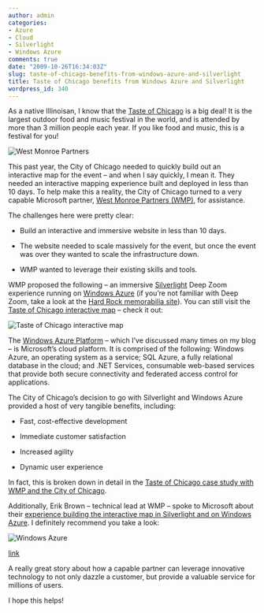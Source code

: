 ```yaml
---
author: admin
categories:
- Azure
- Cloud
- Silverlight
- Windows Azure
comments: true
date: "2009-10-26T16:34:03Z"
slug: taste-of-chicago-benefits-from-windows-azure-and-silverlight
title: Taste of Chicago benefits from Windows Azure and Silverlight
wordpress_id: 340
---
```


As a native Illinoisan, I know that the [Taste of Chicago](http://www.explorechicago.org/city/en/things_see_do/event_landing/special_events/mose/taste_of_chicago.html) is a big deal! It is the largest outdoor food and music festival in the world, and is attended by more than 3 million people each year. If you like food and music, this is a festival for you!

 

![West Monroe Partners](https://wadewegner.blob.core.windows.net/wordpress/2009/10/image19.png)

This past year, the City of Chicago needed to quickly build out an interactive map for the event – and when I say quickly, I mean it. They needed an interactive mapping experience built and deployed in less than 10 days. To help make this a reality, the City of Chicago turned to a very capable Microsoft partner, [West Monroe Partners (WMP)](http://www.westmonroepartners.com/), for assistance.

 

The challenges here were pretty clear:

 

  
  * Build an interactive and immersive website in less than 10 days.
   
  * The website needed to scale massively for the event, but once the event was over they wanted to scale the infrastructure down.
   
  * WMP wanted to leverage their existing skills and tools.
 

WMP proposed the following – an immersive [Silverlight](http://silverlight.net/) Deep Zoom experience running on [Windows Azure](http://www.windowsazure.com/) (if you’re not familiar with Deep Zoom, take a look at the [Hard Rock memorabilia site](http://memorabilia.hardrock.com/)). You can still visit the [Taste of Chicago interactive map](http://tasteofchicago09.cloudapp.net/) – check it out:

 

![Taste of Chicago interactive map](https://wadewegner.blob.core.windows.net/wordpress/2009/10/image20.png) 

The [Windows Azure Platform](http://www.microsoft.com/windowsazure/) – which I’ve discussed many times on my blog – is Microsoft’s cloud platform. It is comprised of the following: Windows Azure, an operating system as a service; SQL Azure, a fully relational database in the cloud; and .NET Services, consumable web-based services that provide both secure connectivity and federated access control for applications.

 

The City of Chicago’s decision to go with Silverlight and Windows Azure provided a host of very tangible benefits, including:

 

  
  * Fast, cost-effective development
   
  * Immediate customer satisfaction
   
  * Increased agility
   
  * Dynamic user experience
 

In fact, this is broken down in detail in the [Taste of Chicago case study with WMP and the City of Chicago](http://www.microsoft.com/casestudies/Case_Study_Detail.aspx?casestudyid=4000004836).

 

Additionally, Erik Brown – technical lead at WMP – spoke to Microsoft about their [experience building the interactive map in Silverlight and on Windows Azure](http://channel9.msdn.com/posts/Abe+Pachikara/SI-WMT-Handles-Client-Need-in-10-Days-Using-Azure/Default.aspx?wa=wsignin1.0). I definitely recommend you take a look:

 

![Windows Azure](https://wadewegner.blob.core.windows.net/wordpress/2009/10/image21.png)

[link](http://channel9.msdn.com/posts/Abe+Pachikara/SI-WMT-Handles-Client-Need-in-10-Days-Using-Azure/Default.aspx?wa=wsignin1.0)

 

A really great story about how a capable partner can leverage innovative technology to not only dazzle a customer, but provide a valuable service for millions of users.

 

I hope this helps!
